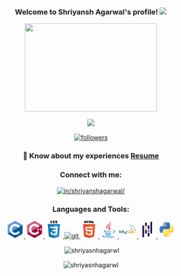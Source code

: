 <h3 align="center">
  Welcome to Shriyansh Agarwal's profile!
  <img src="https://media.giphy.com/media/hvRJCLFzcasrR4ia7z/giphy.gif" width="28">
</h3>

<p align="center">
<img width="300" height="200" src="https://i.gifer.com/IT4l.gif">
</p>
<!-- Typing SVG by DenverCoder1 - https://github.com/DenverCoder1/readme-typing-svg -->
<p align="center">
  <a href="https://github.com/ShriyanshAgarwl"><img src="http://readme-typing-svg.herokuapp.com?color=FFBF00&center=true&width=500&lines=Data+Science+and+Front+End+Enthusiast;3%2B+Years+of+Coding+Experience;Thrives+to+achieve+every+goal+!!;MERN+Stack%2C+%26+Data+Analysis;Mantra%3A+Believe%2C+Behavior%2C+Results"></a>
</p>
<!-- [![Typing SVG](http://readme-typing-svg.herokuapp.com?color=FFBF00&lines=Data+Science+and+Front+End+Enthusiast;3%2B+years+of+Coding+Experirence+;Thrives+to+achieve+every+goal+;Tech+Stack+-+MERN+Stack;Mantra%3A+Believe+Behavior+Results)](https://git.io/typing-svg) -->

<!-- Badges template - https://github.com/badges/shields -->
<!-- YouTube Stats - https://github.com/DenverCoder1/github-readme-youtube-stats -->
<!-- View counter - https://github.com/DenverCoder1/Simple-View-Counter -->
<p align="center">
    <a href="https://github.com/ShriyasnhAgarwl">
    <img alt="followers" title="Follow me on Github" src="https://img.shields.io/github/followers/ShriyasnhAgarwl?color=236ad3&labelColor=1155ba&style=for-the-badge&logo=github&label=Follow"/></a>



<!-- Repo info cards - https://github.com/anuraghazra/github-readme-stats -->
<!-- Small repo cards (fork) - https://github.com/DenverCoder1/github-readme-stats -->
<!-- <p align="left">
  <a href="https://github.com/hakpk5/Contacts-App"><img width="282" src="https://denvercoder1-github-readme-stats.vercel.app/api/pin/?username=hakpk5&repo=Contacts-App&theme=react&bg_color=1F222E&title_color=F85D7F&icon_color=F8D866&hide_border=true&show_icons=false" alt="Contacts-App"></a>
  <a href="https://github.com/hakpk5/MentalMath"><img width="282" src="https://denvercoder1-github-readme-stats.vercel.app/api/pin/?username=hakpk5&repo=MentalMath&theme=react&bg_color=1F222E&title_color=F85D7F&icon_color=F8D866&hide_border=true&show_icons=false" alt="Mental-Math"></a>
  <a href="https://github.com/hakpk5/TaskApp"><img width="282" src="https://denvercoder1-github-readme-stats.vercel.app/api/pin/?username=hakpk5&repo=TaskApp&theme=react&bg_color=1F222E&title_color=F85D7F&icon_color=F8D866&hide_border=true&show_icons=false" alt="Task App"></a><a href="https://github.com/hakpk5/Netflix"><img width="282" src="https://denvercoder1-github-readme-stats.vercel.app/api/pin/?username=hakpk5&repo=Netflix&theme=react&bg_color=1F222E&title_color=F85D7F&icon_color=F8D866&hide_border=true&show_icons=false" alt="Netflix-Clone"></a><a href="https://github.com/hakpk5/Videe-Game-Database"><img width="282" src="https://denvercoder1-github-readme-stats.vercel.app/api/pin/?username=hakpk5&repo=Videe-Game-Database&theme=react&bg_color=1F222E&title_color=F85D7F&icon_color=F8D866&hide_border=true&show_icons=false" alt="Videe-Game-Database"></a><a href="https://github.com/hakpk5/ReactSearchApp"><img width="282" src="https://denvercoder1-github-readme-stats.vercel.app/api/pin/?username=hakpk5&repo=ReactSearchApp&theme=react&bg_color=1F222E&title_color=F85D7F&icon_color=F8D866&hide_border=true&show_icons=false" alt="ReactSearchApp"></a>
  
</p> -->
<h3 align="center">
  
<!-- - 🔭 I’m currently working on **Frontend, Data Science and Machine Learning Projects**

- 🌱 I’m currently learning **React Js, Node Js**

- 👯 I’m looking to collaborate on **Data Science Projects**
 -->
📄 Know about my experiences [Resume](https://drive.google.com/file/d/1-wYzc-ShzbbhqwZsVUcVU92h6eO857c6/view?usp=sharing)

<!-- - ⚡ Fun fact **I think I am Funny** -->
</h3>
<h3 align="center">Connect with me:</h3>
<p align="center">
<a href="https://linkedin.com/in/shriyanshagarwal/" target="blank"><img align="center" src="https://raw.githubusercontent.com/rahuldkjain/github-profile-readme-generator/master/src/images/icons/Social/linked-in-alt.svg" alt="in/shriyanshagarwal/" height="30" width="40" /></a>
</p>


<h3 align="center">Languages and Tools:</h3>
<p align="center"> <a href="https://www.cprogramming.com/" target="_blank" rel="noreferrer"> <img src="https://raw.githubusercontent.com/devicons/devicon/master/icons/c/c-original.svg" alt="c" width="40" height="40"/> </a> <a href="https://www.w3schools.com/cpp/" target="_blank" rel="noreferrer"> <img src="https://raw.githubusercontent.com/devicons/devicon/master/icons/cplusplus/cplusplus-original.svg" alt="cplusplus" width="40" height="40"/> </a> <a href="https://www.w3schools.com/css/" target="_blank" rel="noreferrer"> <img src="https://raw.githubusercontent.com/devicons/devicon/master/icons/css3/css3-original-wordmark.svg" alt="css3" width="40" height="40"/> </a> <a href="https://git-scm.com/" target="_blank" rel="noreferrer"> <img src="https://www.vectorlogo.zone/logos/git-scm/git-scm-icon.svg" alt="git" width="40" height="40"/> </a> <a href="https://www.w3.org/html/" target="_blank" rel="noreferrer"> <img src="https://raw.githubusercontent.com/devicons/devicon/master/icons/html5/html5-original-wordmark.svg" alt="html5" width="40" height="40"/> </a> <a href="https://www.java.com" target="_blank" rel="noreferrer"> <img src="https://raw.githubusercontent.com/devicons/devicon/master/icons/java/java-original.svg" alt="java" width="40" height="40"/> </a> <a href="https://www.mysql.com/" target="_blank" rel="noreferrer"> <img src="https://raw.githubusercontent.com/devicons/devicon/master/icons/mysql/mysql-original-wordmark.svg" alt="mysql" width="40" height="40"/> </a> <a href="https://pandas.pydata.org/" target="_blank" rel="noreferrer"> <img src="https://raw.githubusercontent.com/devicons/devicon/2ae2a900d2f041da66e950e4d48052658d850630/icons/pandas/pandas-original.svg" alt="pandas" width="40" height="40"/> </a> <a href="https://www.python.org" target="_blank" rel="noreferrer"> <img src="https://raw.githubusercontent.com/devicons/devicon/master/icons/python/python-original.svg" alt="python" width="40" height="40"/> </a> </p>

<p align="center">&nbsp;<img align="center" src="https://github-readme-stats.vercel.app/api?username=shriyasnhagarwl&show_icons=true&locale=en" alt="shriyasnhagarwl" /></p>

<p align="center"><img align="center" src="https://github-readme-streak-stats.herokuapp.com/?user=shriyasnhagarwl&" alt="shriyasnhagarwl" /></p>
